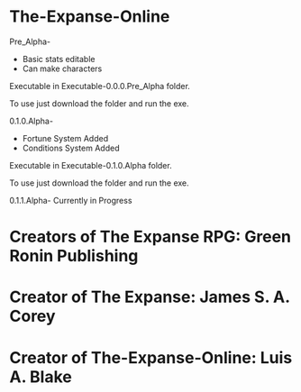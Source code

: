 # The-Expanse-Online
   
 Pre_Alpha-
  - Basic stats editable  
  - Can make characters

Executable in Executable-0.0.0.Pre_Alpha folder.

To use just download the folder and run the exe.


 0.1.0.Alpha-
  - Fortune System Added
  - Conditions System Added

Executable in Executable-0.1.0.Alpha folder.

To use just download the folder and run the exe.


 0.1.1.Alpha- Currently in Progress

# Creators of The Expanse RPG: Green Ronin Publishing

# Creator of The Expanse: James S. A. Corey

# Creator of The-Expanse-Online: Luis A. Blake
